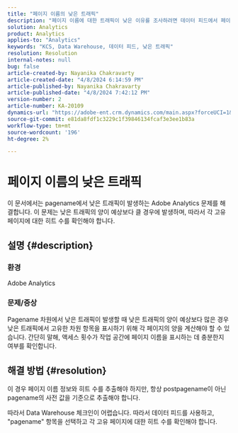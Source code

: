 ```yaml
---
title: "페이지 이름의 낮은 트래픽"
description: "페이지 이름에 대한 트래픽이 낮은 이유를 조사하려면 데이터 피드에서 페이지 이름의 사전 값을 사용하십시오."
solution: Analytics
product: Analytics
applies-to: "Analytics"
keywords: "KCS, Data Warehouse, 데이터 피드, 낮은 트래픽"
resolution: Resolution
internal-notes: null
bug: false
article-created-by: Nayanika Chakravarty
article-created-date: "4/8/2024 6:14:59 PM"
article-published-by: Nayanika Chakravarty
article-published-date: "4/8/2024 7:42:12 PM"
version-number: 2
article-number: KA-20109
dynamics-url: "https://adobe-ent.crm.dynamics.com/main.aspx?forceUCI=1&pagetype=entityrecord&etn=knowledgearticle&id=734b38e4-d3f5-ee11-a1fe-6045bd006295"
source-git-commit: e81da8fdf1c3229c1f39846134fcaf3e3ee1b83a
workflow-type: tm+mt
source-wordcount: '196'
ht-degree: 2%

---
```


# 페이지 이름의 낮은 트래픽


이 문서에서는 pagename에서 낮은 트래픽이 발생하는 Adobe Analytics 문제를 해결합니다. 이 문제는 낮은 트래픽의 양이 예상보다 클 경우에 발생하며, 따라서 각 고유 페이지에 대한 히트 수를 확인해야 합니다.

## 설명 {#description}


### 환경

Adobe Analytics

### 문제/증상

Pagename 차원에서 낮은 트래픽이 발생할 때 낮은 트래픽의 양이 예상보다 많은 경우 낮은 트래픽에서 고유한 차원 항목을 표시하기 위해 각 페이지의 양을 계산해야 할 수 있습니다. 간단히 말해, 액세스 횟수가 작업 공간에 페이지 이름을 표시하는 데 충분한지 여부를 확인합니다.


## 해결 방법 {#resolution}


이 경우 페이지 이름 정보와 히트 수를 추출해야 하지만, 항상 postpagename이 아닌 pagename의 사전 값을 기준으로 추출해야 합니다.

따라서 Data Warehouse 체크인이 어렵습니다. 따라서 데이터 피드를 사용하고, &quot;pagename&quot; 항목을 선택하고 각 고유 페이지에 대한 히트 수를 확인해야 합니다.
